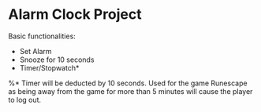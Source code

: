 # Alarm Clock Project
Basic functionalities:
- Set Alarm
- Snooze for 10 seconds
- Timer/Stopwatch*

%* Timer will be deducted by 10 seconds. Used for the game Runescape as being away from the game for more than 5 minutes will cause the player to log out.
